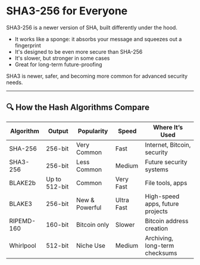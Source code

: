 # SHA3-256 for Everyone

SHA3-256 is a newer version of SHA, built differently under the hood.

- It works like a sponge: it absorbs your message and squeezes out a fingerprint
- It's designed to be even more secure than SHA-256
- It's slower, but stronger in some cases
- Great for long-term future-proofing

SHA3 is newer, safer, and becoming more common for advanced security needs.

---

## 🔍 How the Hash Algorithms Compare

| Algorithm   | Output | Popularity    | Speed     | Where It’s Used                    |
|-------------|--------|----------------|-----------|------------------------------------|
| SHA-256     | 256-bit| Very Common    | Fast      | Internet, Bitcoin, security        |
| SHA3-256    | 256-bit| Less Common    | Medium    | Future security systems            |
| BLAKE2b     | Up to 512-bit | Common  | Very Fast | File tools, apps                   |
| BLAKE3      | 256-bit| New & Powerful | Ultra Fast| High-speed apps, future projects   |
| RIPEMD-160  | 160-bit| Bitcoin only   | Slower    | Bitcoin address creation           |
| Whirlpool   | 512-bit| Niche Use      | Medium    | Archiving, long-term checksums     |
